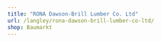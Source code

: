 ```yaml
---
title: "RONA Dawson-Brill Lumber Co. Ltd"
url: /langley/rona-dawson-brill-lumber-co-ltd/
shop: Baumarkt
---
```


